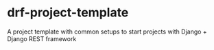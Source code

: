 # drf-project-template
A project template with common setups to start projects with Django + Django REST framework
